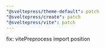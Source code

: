 ```yaml
---
"@sveltepress/theme-default": patch
"@sveltepress/create": patch
"@sveltepress/vite": patch
---
```


fix: vitePreprocess import position
